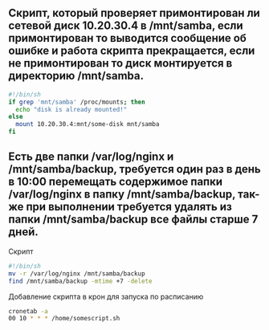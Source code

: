 <h2>Скрипт, который проверяет примонтирован ли сетевой диск 10.20.30.4 в  /mnt/samba, если примонтирован то выводится сообщение об ошибке и работа скрипта прекращается, если не примонтирован то диск монтируется в директорию /mnt/samba.
</h2>


```bash
#!/bin/sh
if grep 'mnt/samba' /proc/mounts; then 
  echo "disk is already mounted!"
else
  mount 10.20.30.4:mnt/some-disk mnt/samba
fi
```

<h2>Есть две папки /var/log/nginx и /mnt/samba/backup, требуется один раз в день в 10:00 перемещать содержимое папки /var/log/nginx в папку /mnt/samba/backup, так-же при выполнении требуется удалять из папки /mnt/samba/backup все файлы старше 7 дней.
</h2>

<p>Скрипт</p>

```bash
#!/bin/sh
mv -r /var/log/nginx /mnt/samba/backup
find /mnt/samba/backup -mtime +7 -delete
```

<p>Добавление скрипта в крон для запуска по расписанию</p>

```bash
cronetab -a
00 10 * * * /home/somescript.sh
```
